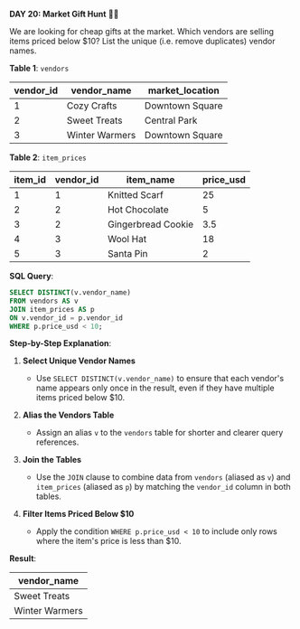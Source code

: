 **DAY 20: Market Gift Hunt** 🎁✨  
 
We are looking for cheap gifts at the market. Which vendors are selling items priced below $10? List the unique (i.e. remove duplicates) vendor names.



**Table 1**: `vendors`  

| vendor_id | vendor_name    | market_location    |  
|-----------|----------------|--------------------|  
| 1         | Cozy Crafts    | Downtown Square   |  
| 2         | Sweet Treats   | Central Park      |  
| 3         | Winter Warmers | Downtown Square   |  

**Table 2**: `item_prices`  

| item_id | vendor_id | item_name           | price_usd |  
|---------|-----------|---------------------|-----------|  
| 1       | 1         | Knitted Scarf       | 25        |  
| 2       | 2         | Hot Chocolate       | 5         |  
| 3       | 2         | Gingerbread Cookie  | 3.5       |  
| 4       | 3         | Wool Hat            | 18        |  
| 5       | 3         | Santa Pin           | 2         |  


**SQL Query**:  

```sql
SELECT DISTINCT(v.vendor_name)
FROM vendors AS v
JOIN item_prices AS p 
ON v.vendor_id = p.vendor_id
WHERE p.price_usd < 10;
```


**Step-by-Step Explanation**:  

1. **Select Unique Vendor Names**  
   - Use `SELECT DISTINCT(v.vendor_name)` to ensure that each vendor's name appears only once in the result, even if they have multiple items priced below $10.  

2. **Alias the Vendors Table**  
   - Assign an alias `v` to the `vendors` table for shorter and clearer query references.  

3. **Join the Tables**  
   - Use the `JOIN` clause to combine data from `vendors` (aliased as `v`) and `item_prices` (aliased as `p`) by matching the `vendor_id` column in both tables.  

4. **Filter Items Priced Below $10**  
   - Apply the condition `WHERE p.price_usd < 10` to include only rows where the item's price is less than $10.  


**Result**:  

| vendor_name     |  
|-----------------|  
| Sweet Treats    |  
| Winter Warmers  |  
